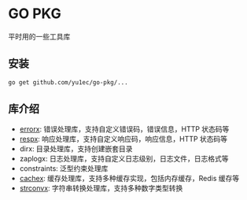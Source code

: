 # GO PKG

平时用的一些工具库

## 安装
```bash
go get github.com/yu1ec/go-pkg/...
```

## 库介绍
* [errorx](./errorx/README.md): 错误处理库，支持自定义错误码，错误信息，HTTP 状态码等
* [respx](./respx/README.md): 响应处理库，支持自定义响应码，响应信息，HTTP 状态码等
* dirx: 目录处理库，支持创建嵌套目录
* zaplogx: 日志处理库，支持自定义日志级别，日志文件，日志格式等
* constraints: 泛型约束处理库
* [cachex](./cachex/README.md): 缓存处理库，支持多种缓存实现，包括内存缓存，Redis 缓存等
* [strconvx](./strconvx/README.md): 字符串转换处理库，支持多种数字类型转换